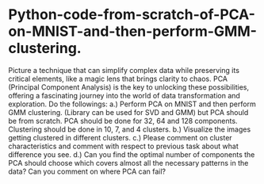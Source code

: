 # Python-code-from-scratch-of-PCA-on-MNIST-and-then-perform-GMM-clustering.
Picture a technique that can simplify complex data while preserving its critical elements, like a magic
lens that brings clarity to chaos. PCA (Principal Component Analysis) is the key to unlocking these
possibilities, offering a fascinating journey into the world of data transformation and exploration.
Do the followings: 
a.) Perform PCA on MNIST and then perform GMM clustering. (Library can be used for SVD and
GMM) but PCA should be from scratch. PCA should be done for 32, 64 and 128 components.
Clustering should be done in 10, 7, and 4 clusters. 
b.) Visualize the images getting clustered in different clusters. 
c.) Please comment on cluster characteristics and comment with respect to previous task about
what difference you see. 
d.) Can you find the optimal number of components the PCA should choose which covers almost
all the necessary patterns in the data? Can you comment on where PCA can fail?
